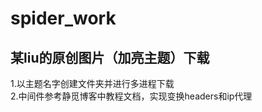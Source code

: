 # spider_work


某liu的原创图片（加亮主题）下载
------
1.以主题名字创建文件夹并进行多进程下载<br>
2.中间件参考静觅博客中教程文档，实现变换headers和ip代理
